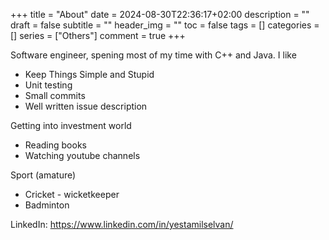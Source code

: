 +++
title = "About"
date = 2024-08-30T22:36:17+02:00
description = ""
draft = false
subtitle = ""
header_img = ""
toc = false
tags = []
categories = []
series = ["Others"]
comment = true
+++

Software engineer, spening most of my time with C++ and Java. I like
* Keep Things Simple and Stupid
* Unit testing
* Small commits
* Well written issue description

Getting into investment world
* Reading books
* Watching youtube channels

Sport (amature)
* Cricket - wicketkeeper
* Badminton

LinkedIn: https://www.linkedin.com/in/yestamilselvan/

